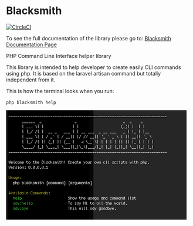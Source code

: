 # Blacksmith

[![CircleCI](https://img.shields.io/circleci/project/github/eaperezc/blacksmith.svg?style=flat-square)]()


To see the full documentation of the library please go to:
[Blacksmith Documentation Page](https://eaperezc.github.io/blacksmith/)


PHP Command Line Interface helper library

This library is intended to help developer to create easily CLI commands using php.
It is based on the laravel artisan command but totally independent from it.

This is how the terminal looks when you run:

```{r, engine='bash', count_lines}
php blacksmith help
```

![Alt text](/resources/sc_blacksmith_help.png?raw=true "Blacksmith Help")
